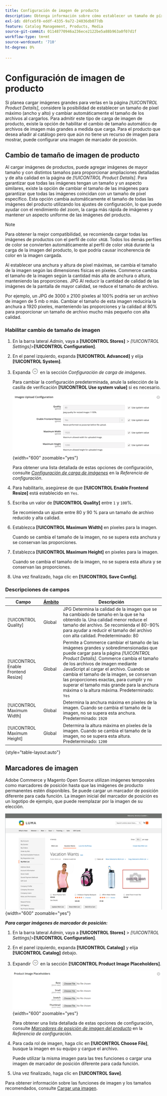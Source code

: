 ```yaml
---
title: Configuración de imagen de producto
description: Obtenga información sobre cómo establecer un tamaño de píxel máximo (anchura y altura) y cambiar automáticamente el tamaño de los archivos de imagen del producto durante la carga.
exl-id: d8fce5f8-eddf-4335-9a72-24036db077db
feature: Catalog Management, Products, Media
source-git-commit: 01148770946a236ece2122be5a88b963a0f07d1f
workflow-type: tm+mt
source-wordcount: '710'
ht-degree: 0%

---
```


# Configuración de imagen de producto

Si planea cargar imágenes grandes para verlas en la página _[!UICONTROL Product Details]_, considere la posibilidad de establecer un tamaño de píxel máximo (ancho y alto) y cambiar automáticamente el tamaño de los archivos al cargarlos. Para admitir este tipo de carga de imagen de producto, existe la opción de habilitar el cambio de tamaño automático de archivos de imagen más grandes a medida que carga. Para el producto que desea añadir al catálogo pero que aún no tiene un recurso de imagen para mostrar, puede configurar una imagen de marcador de posición.

## Cambio de tamaño de imagen de producto

Al cargar imágenes de productos, puede agregar imágenes de mayor tamaño y con distintos tamaños para proporcionar ampliaciones detalladas y de alta calidad en la página de _[!UICONTROL Product Details]_. Para garantizar que todas las imágenes tengan un tamaño y un aspecto similares, existe la opción de cambiar el tamaño de las imágenes para garantizar que todas las imágenes coincidan con un tamaño de píxel específico. Esta opción cambia automáticamente el tamaño de todas las imágenes del producto utilizando los ajustes de configuración, lo que puede ayudar con el rendimiento del zoom, la carga más rápida de imágenes y mantener un aspecto uniforme de las imágenes del producto.

>[!NOTE]
>
>Para obtener la mejor compatibilidad, se recomienda cargar todas las imágenes de productos con el perfil de color `sRGB`. Todos los demás perfiles de color se convierten automáticamente al perfil de color `sRGB` durante la carga de la imagen del producto, lo que podría causar incoherencia de color en la imagen cargada.

Al establecer una anchura y altura de píxel máximas, se cambia el tamaño de la imagen según las dimensiones físicas en píxeles. Commerce cambia el tamaño de la imagen según la cantidad más alta de anchura o altura, manteniendo las proporciones. JPG Al reducir la cantidad de calidad de las imágenes de la pantalla de mayor calidad, se reduce el tamaño de archivo.

Por ejemplo, un JPG de 3000 x 2100 píxeles al 100% podría ser un archivo de imagen de 5 mb o más. Cambiar el tamaño de esta imagen reduciría la anchura a 1920 píxeles, manteniendo las proporciones y la calidad al 80% para proporcionar un tamaño de archivo mucho más pequeño con alta calidad.

### Habilitar cambio de tamaño de imagen

1. En la barra lateral _Admin_, vaya a **[!UICONTROL Stores]** > _[!UICONTROL Settings]_>**[!UICONTROL Configuration]**.

1. En el panel izquierdo, expanda **[!UICONTROL Advanced]** y elija **[!UICONTROL System]**.

1. Expanda ![Selector de expansión](../assets/icon-display-expand.png) en la sección _Configuración de carga de imágenes_.

   Para cambiar la configuración predeterminada, anule la selección de la casilla de verificación **[!UICONTROL Use system value]** si es necesario.

   ![Configuración de carga de imagen](../configuration-reference/advanced/assets/system-image-upload-configuration.png){width="600" zoomable="yes"}

   Para obtener una lista detallada de estas opciones de configuración, consulte [_Configuración de carga de imágenes_](../configuration-reference/advanced/system.md#image-upload-configuration) en la _Referencia de configuración_.

1. Para habilitarlo, asegúrese de que **[!UICONTROL Enable Frontend Resize]** está establecido en `Yes`.

1. Escriba un valor de **[!UICONTROL Quality]** entre `1` y `100`%.

   Se recomienda un ajuste entre 80 y 90 % para un tamaño de archivo reducido y alta calidad.

1. Establezca **[!UICONTROL Maximum Width]** en píxeles para la imagen.

   Cuando se cambia el tamaño de la imagen, no se supera esta anchura y se conservan las proporciones.

1. Establezca **[!UICONTROL Maximum Height]** en píxeles para la imagen.

   Cuando se cambia el tamaño de la imagen, no se supera esta altura y se conservan las proporciones.

1. Una vez finalizado, haga clic en **[!UICONTROL Save Config]**.

### Descripciones de campos

| Campo | [Ámbito](../getting-started/websites-stores-views.md#scope-settings) | Descripción |
|--- |--- |--- |
| [!UICONTROL Quality] | Global | JPG Determina la calidad de la imagen que se ha cambiado de tamaño en la que se ha obtenido la. Una calidad menor reduce el tamaño del archivo. Se recomienda el 80-90% para ayudar a reducir el tamaño del archivo con alta calidad. Predeterminado: 80 |
| [!UICONTROL Enable Frontend Resize] | Global | Permite a Commerce cambiar el tamaño de las imágenes grandes y sobredimensionadas que puede cargar para la página _[!UICONTROL Product Details]_. Commerce cambia el tamaño de los archivos de imagen mediante JavaScript al cargar el archivo. Cuando se cambia el tamaño de la imagen, se conservan las proporciones exactas, para cumplir y no superar el tamaño más grande para la anchura máxima o la altura máxima. Predeterminado: `Yes` |
| [!UICONTROL Maximum Width] | Global | Determina la anchura máxima en píxeles de la imagen. Cuando se cambia el tamaño de la imagen, no se supera esta anchura. Predeterminado: `1920` |
| [!UICONTROL Maximum Height] | Global | Determina la altura máxima en píxeles de la imagen. Cuando se cambia el tamaño de la imagen, no se supera esta altura. Predeterminado: `1200` |

{style="table-layout:auto"}

## Marcadores de imagen

Adobe Commerce y Magento Open Source utilizan imágenes temporales como marcadores de posición hasta que las imágenes de producto permanentes estén disponibles. Se puede cargar un marcador de posición diferente para cada función. La imagen inicial del marcador de posición es un logotipo de ejemplo, que puede reemplazar por la imagen de su elección.

![Marcador de posición de imagen](./assets/storefront-image-placeholder.png){width="600" zoomable="yes"}

**_Para cargar imágenes de marcador de posición:_**

1. En la barra lateral _Admin_, vaya a **[!UICONTROL Stores]** > _[!UICONTROL Settings]_>**[!UICONTROL Configuration]**.

1. En el panel izquierdo, expanda **[!UICONTROL Catalog]** y elija **[!UICONTROL Catalog]** debajo.

1. Expandir ![icono de expansión](../assets/icon-display-expand.png) en la sección **[!UICONTROL Product Image Placeholders]**.

   ![Marcadores de posición de imagen del producto](../configuration-reference/catalog/assets/catalog-product-image-placeholders.png){width="600" zoomable="yes"}

   Para obtener una lista detallada de estas opciones de configuración, consulte [_Marcadores de posición de imagen del producto_](../configuration-reference/catalog/catalog.md#product-image-placeholders) en la _Referencia de configuración_.

1. Para cada rol de imagen, haga clic en **[!UICONTROL Choose File]**, busque la imagen en su equipo y cargue el archivo.

   Puede utilizar la misma imagen para las tres funciones o cargar una imagen de marcador de posición diferente para cada función.

1. Una vez finalizado, haga clic en **[!UICONTROL Save]**.

Para obtener información sobre las funciones de imagen y los tamaños recomendados, consulte [Cargar una imagen](product-image.md#upload-an-image).
